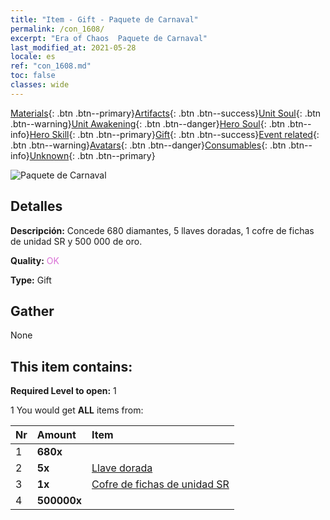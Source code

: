 ```yaml
---
title: "Item - Gift - Paquete de Carnaval"
permalink: /con_1608/
excerpt: "Era of Chaos  Paquete de Carnaval"
last_modified_at: 2021-05-28
locale: es
ref: "con_1608.md"
toc: false
classes: wide
---
```

 [Materials](/ItemsES/){: .btn .btn--primary}[Artifacts](/ItemsES/Artifacts/){: .btn .btn--success}[Unit Soul](/ItemsES/UnitSoul/){: .btn .btn--warning}[Unit Awakening](/ItemsES/UnitAwakening/){: .btn .btn--danger}[Hero Soul](/ItemsES/HeroSoul/){: .btn .btn--info}[Hero Skill](/ItemsES/HeroSkill/){: .btn .btn--primary}[Gift](/ItemsES/Gift/){: .btn .btn--success}[Event related](/ItemsES/Events/){: .btn .btn--warning}[Avatars](/ItemsES/Avatars/){: .btn .btn--danger}[Consumables](/ItemsES/Consumables/){: .btn .btn--info}[Unknown](/ItemsES/Unknown/){: .btn .btn--primary}

 ![Paquete de Carnaval](/images/t/i_907224.png)

## Detalles
 **Descripción:** Concede 680 diamantes, 5 llaves doradas, 1 cofre de fichas de unidad SR y 500 000 de oro.

 **Quality:** <span style="color: #DA70D6">OK</span>

 **Type:** Gift

## Gather

  None

## This item contains:

 **Required Level to open:** 1

 1 You would get **ALL** items  from:

  | Nr | Amount |     Item    |
  |:---|:-------|:------------|
  | 1 |  **680x** | <i class="fas fa-gem"/> |  | 
  | 2 |  **5x** | [Llave dorada](/ItemsES/con_783/) |  | 
  | 3 |  **1x** | [Cofre de fichas de unidad SR](/ItemsES/con_1597/) |  | 
  | 4 |  **500000x** | <i class="fas fa-coins"/> |  | 
